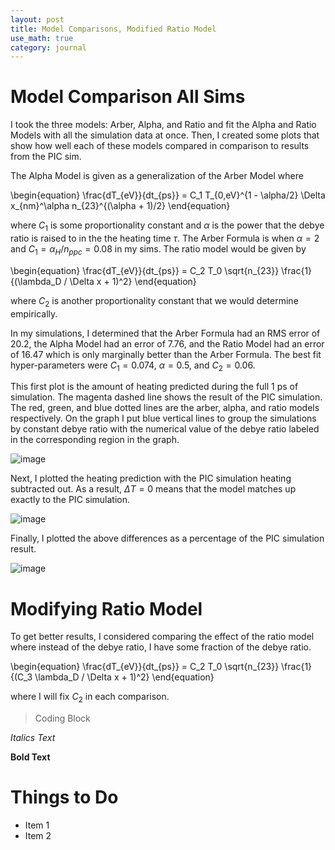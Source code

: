 ```yaml
---
layout: post
title: Model Comparisons, Modified Ratio Model
use_math: true
category: journal
---
```



# Model Comparison All Sims

I took the three models: Arber, Alpha, and Ratio and fit the Alpha and Ratio Models with all the simulation data at once. Then, I created some plots that show how well each of these models compared in comparison to results from the PIC sim. 

The Alpha Model is given as a generalization of the Arber Model where

\begin{equation}
\frac{dT_{eV}}{dt_{ps}} = C_1 T_{0,eV}^{1 - \alpha/2} \Delta x_{nm}^\alpha n_{23}^{(\alpha + 1)/2} 
\end{equation}

where $C_1$ is some proportionality constant and $\alpha$ is the power that the debye ratio is raised to in the the heating time $\tau$. The Arber Formula is when $\alpha = 2$ and $C_1 = \alpha_H / n_{ppc} = 0.08$ in my sims. The ratio model would be given by 

\begin{equation} 
\frac{dT_{eV}}{dt_{ps}} = C_2 T_0 \sqrt{n_{23}} \frac{1}{(\lambda_D / \Delta x + 1)^2} 
\end{equation}

where $C_2$ is another proportionality constant that we would determine empirically. 

In my simulations, I determined that the Arber Formula had an RMS error of 20.2, the Alpha Model had an error of 7.76, and the Ratio Model had an error of 16.47 which is only marginally better than the Arber Formula. The best fit hyper-parameters were $C_1 = 0.074$, $\alpha = 0.5$, and $C_2 = 0.06$. 

This first plot is the amount of heating predicted during the full 1 ps of simulation. The magenta dashed line shows the result of the PIC simulation. The red, green, and blue dotted lines are the arber, alpha, and ratio models respectively. On the graph I put blue vertical lines to group the simulations by constant debye ratio with the numerical value of the debye ratio labeled in the corresponding region in the graph.

![image](https://user-images.githubusercontent.com/98538788/189982314-0f14f73d-ccad-4272-9fd6-c1ad4a09aeb4.png)

Next, I plotted the heating prediction with the PIC simulation heating subtracted out. As a result, $\Delta T = 0$ means that the model matches up exactly to the PIC simulation. 

![image](https://user-images.githubusercontent.com/98538788/189982540-a936d499-75c4-4cc2-83e8-d52e015ee786.png)

Finally, I plotted the above differences as a percentage of the PIC simulation result. 

![image](https://user-images.githubusercontent.com/98538788/189982665-7828f81e-9bf2-4f92-8e8d-13cfe541dc56.png)


# Modifying Ratio Model 

To get better results, I considered comparing the effect of the ratio model where instead of the debye ratio, I have some fraction of the debye ratio. 

\begin{equation} 
\frac{dT_{eV}}{dt_{ps}} = C_2 T_0 \sqrt{n_{23}} \frac{1}{(C_3 \lambda_D / \Delta x + 1)^2} 
\end{equation}

where I will fix $C_2$ in each comparison. 

> Coding Block

*Italics Text* 

**Bold Text**

# Things to Do
- Item 1
- Item 2
